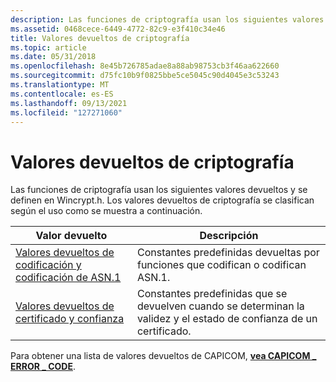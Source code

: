 ```yaml
---
description: Las funciones de criptografía usan los siguientes valores devueltos y se definen en Wincrypt.h. Los valores devueltos de criptografía se clasifican según el uso como se muestra a continuación.
ms.assetid: 0468cece-6449-4772-82c9-e3f410c34e46
title: Valores devueltos de criptografía
ms.topic: article
ms.date: 05/31/2018
ms.openlocfilehash: 8e45b726785adae8a88ab98753cb3f46aa622660
ms.sourcegitcommit: d75fc10b9f0825bbe5ce5045c90d4045e3c53243
ms.translationtype: MT
ms.contentlocale: es-ES
ms.lasthandoff: 09/13/2021
ms.locfileid: "127271060"
---
```

# <a name="cryptography-return-values"></a>Valores devueltos de criptografía

Las funciones de criptografía usan los siguientes valores devueltos y se definen en Wincrypt.h. Los valores devueltos de criptografía se clasifican según el uso como se muestra a continuación.



| Valor devuelto                                                                       | Descripción                                                                                                |
|------------------------------------------------------------------------------------|------------------------------------------------------------------------------------------------------------|
| [Valores devueltos de codificación y codificación de ASN.1](asn-1-encoding-decoding-return-values.md) | Constantes predefinidas devueltas por funciones que codifican o codifican ASN.1.                    |
| [Valores devueltos de certificado y confianza](certificate-and-trust-return-values.md)     | Constantes predefinidas que se devuelven cuando se determinan la validez y el estado de confianza de un certificado. |



 

Para obtener una lista de valores devueltos de CAPICOM, [**vea CAPICOM \_ ERROR \_ CODE**](capicom-error-code.md).

 

 



